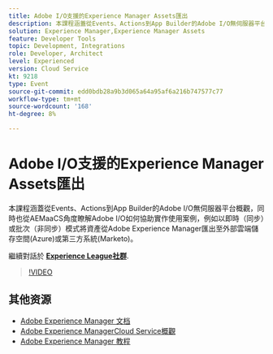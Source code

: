 ```yaml
---
title: Adobe I/O支援的Experience Manager Assets匯出
description: 本課程涵蓋從Events、Actions到App Builder的Adobe I/O無伺服器平台概觀，同時也從AEMaaCS角度瞭解Adobe I/O如何協助實作使用案例，例如以即時（同步）或批次（非同步）模式將資產從Adobe Experience Manager匯出至外部雲端儲存空間(Azure)或第三方系統(Marketo)。
solution: Experience Manager,Experience Manager Assets
feature: Developer Tools
topic: Development, Integrations
role: Developer, Architect
level: Experienced
version: Cloud Service
kt: 9218
type: Event
source-git-commit: edd0bdb28a9b3d065a64a95af6a216b747577c77
workflow-type: tm+mt
source-wordcount: '168'
ht-degree: 8%

---
```


# Adobe I/O支援的Experience Manager Assets匯出

本課程涵蓋從Events、Actions到App Builder的Adobe I/O無伺服器平台概觀，同時也從AEMaaCS角度瞭解Adobe I/O如何協助實作使用案例，例如以即時（同步）或批次（非同步）模式將資產從Adobe Experience Manager匯出至外部雲端儲存空間(Azure)或第三方系統(Marketo)。

繼續對話於 **[Experience League社群](https://adobe.ly/3mkDXo6)**.

>[!VIDEO](https://video.tv.adobe.com/v/337842/?quality=12&learn=on&hidetitle=true)

## 其他资源

- [Adobe Experience Manager 文档](https://experienceleague.adobe.com/docs/experience-manager-cloud-service.html)
- [Adobe Experience ManagerCloud Service概觀](https://experienceleague.adobe.com/docs/experience-manager-cloud-service/overview/home.html)
- [Adobe Experience Manager 教程](https://experienceleague.adobe.com/docs/experience-manager-tutorials.html)
